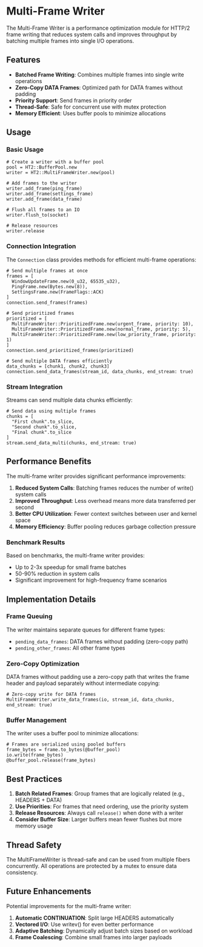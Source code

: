 # Multi-Frame Writer

The Multi-Frame Writer is a performance optimization module for HTTP/2 frame writing that reduces system calls and improves throughput by batching multiple frames into single I/O operations.

## Features

- **Batched Frame Writing**: Combines multiple frames into single write operations
- **Zero-Copy DATA Frames**: Optimized path for DATA frames without padding
- **Priority Support**: Send frames in priority order  
- **Thread-Safe**: Safe for concurrent use with mutex protection
- **Memory Efficient**: Uses buffer pools to minimize allocations

## Usage

### Basic Usage

```crystal
# Create a writer with a buffer pool
pool = HT2::BufferPool.new
writer = HT2::MultiFrameWriter.new(pool)

# Add frames to the writer
writer.add_frame(ping_frame)
writer.add_frame(settings_frame)
writer.add_frame(data_frame)

# Flush all frames to an IO
writer.flush_to(socket)

# Release resources
writer.release
```

### Connection Integration

The `Connection` class provides methods for efficient multi-frame operations:

```crystal
# Send multiple frames at once
frames = [
  WindowUpdateFrame.new(0_u32, 65535_u32),
  PingFrame.new(Bytes.new(8)),
  SettingsFrame.new(FrameFlags::ACK)
]
connection.send_frames(frames)

# Send prioritized frames
prioritized = [
  MultiFrameWriter::PrioritizedFrame.new(urgent_frame, priority: 10),
  MultiFrameWriter::PrioritizedFrame.new(normal_frame, priority: 5),
  MultiFrameWriter::PrioritizedFrame.new(low_priority_frame, priority: 1)
]
connection.send_prioritized_frames(prioritized)

# Send multiple DATA frames efficiently
data_chunks = [chunk1, chunk2, chunk3]
connection.send_data_frames(stream_id, data_chunks, end_stream: true)
```

### Stream Integration

Streams can send multiple data chunks efficiently:

```crystal
# Send data using multiple frames
chunks = [
  "First chunk".to_slice,
  "Second chunk".to_slice,
  "Final chunk".to_slice
]
stream.send_data_multi(chunks, end_stream: true)
```

## Performance Benefits

The multi-frame writer provides significant performance improvements:

1. **Reduced System Calls**: Batching frames reduces the number of write() system calls
2. **Improved Throughput**: Less overhead means more data transferred per second
3. **Better CPU Utilization**: Fewer context switches between user and kernel space
4. **Memory Efficiency**: Buffer pooling reduces garbage collection pressure

### Benchmark Results

Based on benchmarks, the multi-frame writer provides:

- Up to 2-3x speedup for small frame batches
- 50-90% reduction in system calls
- Significant improvement for high-frequency frame scenarios

## Implementation Details

### Frame Queuing

The writer maintains separate queues for different frame types:

- `pending_data_frames`: DATA frames without padding (zero-copy path)
- `pending_other_frames`: All other frame types

### Zero-Copy Optimization

DATA frames without padding use a zero-copy path that writes the frame header and payload separately without intermediate copying:

```crystal
# Zero-copy write for DATA frames
MultiFrameWriter.write_data_frames(io, stream_id, data_chunks, end_stream: true)
```

### Buffer Management

The writer uses a buffer pool to minimize allocations:

```crystal
# Frames are serialized using pooled buffers
frame_bytes = frame.to_bytes(@buffer_pool)
io.write(frame_bytes)
@buffer_pool.release(frame_bytes)
```

## Best Practices

1. **Batch Related Frames**: Group frames that are logically related (e.g., HEADERS + DATA)
2. **Use Priorities**: For frames that need ordering, use the priority system
3. **Release Resources**: Always call `release()` when done with a writer
4. **Consider Buffer Size**: Larger buffers mean fewer flushes but more memory usage

## Thread Safety

The MultiFrameWriter is thread-safe and can be used from multiple fibers concurrently. All operations are protected by a mutex to ensure data consistency.

## Future Enhancements

Potential improvements for the multi-frame writer:

1. **Automatic CONTINUATION**: Split large HEADERS automatically
2. **Vectored I/O**: Use writev() for even better performance
3. **Adaptive Batching**: Dynamically adjust batch sizes based on workload
4. **Frame Coalescing**: Combine small frames into larger payloads